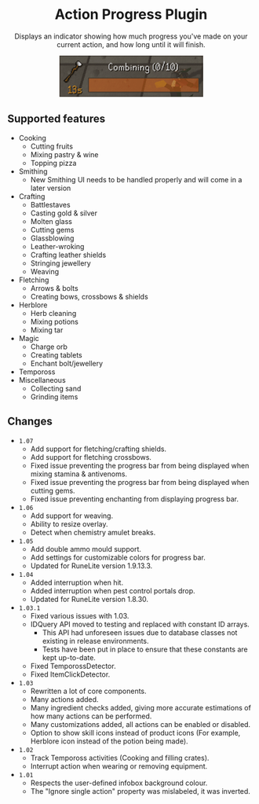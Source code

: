 <div align="center">
<h1>Action Progress Plugin</h1>

Displays an indicator showing how much progress you've made on your current action, and how long until it will finish.

<img alt="img.png" src="combining.gif" style="align: center;"/>
</div>

## Supported features
- Cooking
	- Cutting fruits
	- Mixing pastry & wine
	- Topping pizza
- Smithing
	- New Smithing UI needs to be handled properly and will come in a later version
- Crafting
	- Battlestaves
	- Casting gold & silver
	- Molten glass
	- Cutting gems
	- Glassblowing
	- Leather-wroking
	- Crafting leather shields
	- Stringing jewellery
	- Weaving
- Fletching
	- Arrows & bolts
	- Creating bows, crossbows & shields
- Herblore
	- Herb cleaning
	- Mixing potions
	- Mixing tar
- Magic
	- Charge orb
	- Creating tablets
	- Enchant bolt/jewellery
- Tempoross
- Miscellaneous
	- Collecting sand
	- Grinding items

## Changes
- `1.07`
	- Add support for fletching/crafting shields.
	- Add support for fletching crossbows.
	- Fixed issue preventing the progress bar from being displayed when mixing stamina & antivenoms.
	- Fixed issue preventing the progress bar from being displayed when cutting gems.
	- Fixed issue preventing enchanting from displaying progress bar.
- `1.06`
	- Add support for weaving.
	- Ability to resize overlay.
	- Detect when chemistry amulet breaks.
- `1.05`
	- Add double ammo mould support.
	- Add settings for customizable colors for progress bar.
	- Updated for RuneLite version 1.9.13.3.
- `1.04`
    - Added interruption when hit.
    - Added interruption when pest control portals drop.
  	- Updated for RuneLite version 1.8.30.
- `1.03.1`
	- Fixed various issues with 1.03.
	- IDQuery API moved to testing and replaced with constant ID arrays.
		- This API had unforeseen issues due to database classes not existing in release environments.
		- Tests have been put in place to ensure that these constants are kept up-to-date.
	- Fixed TemporossDetector.
	- Fixed ItemClickDetector.
- `1.03`
	- Rewritten a lot of core components.
	- Many actions added.
	- Many ingredient checks added, giving more accurate estimations of how many actions can be performed.
	- Many customizations added, all actions can be enabled or disabled.
	- Option to show skill icons instead of product icons (For example, Herblore icon instead of the potion being made).
- `1.02`
	- Track Tempoross activities (Cooking and filling crates).
	- Interrupt action when wearing or removing equipment.
- `1.01`
	- Respects the user-defined infobox background colour.
	- The "Ignore single action" property was mislabeled, it was inverted.